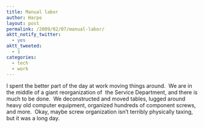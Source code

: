 ```yaml
---
title: Manual labor
author: Harpo
layout: post
permalink: /2009/02/07/manual-labor/
aktt_notify_twitter:
  - yes
aktt_tweeted:
  - 1
categories:
  - tech
  - work
---
```

I spent the better part of the day at work moving things around.  We are in the middle of a giant reorganization of  the Service Department, and there is much to be done.  We deconstructed and moved tables, lugged around heavy old computer equipment, organized hundreds of component screws, and more.  Okay, maybe screw organization isn&#8217;t terribly physically taxing, but it was a long day.